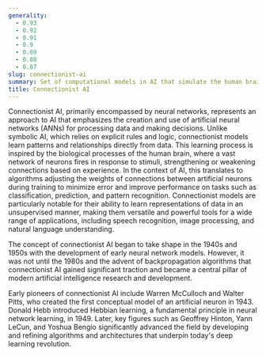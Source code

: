 ```yaml
---
generality:
  - 0.93
  - 0.92
  - 0.91
  - 0.9
  - 0.89
  - 0.88
  - 0.87
slug: connectionist-ai
summary: Set of computational models in AI that simulate the human brain's network of neurons to process information and learn from data.
title: Connectionist AI
---
```


Connectionist AI, primarily encompassed by neural networks, represents an approach to AI that emphasizes the creation and use of artificial neural networks (ANNs) for processing data and making decisions. Unlike symbolic AI, which relies on explicit rules and logic, connectionist models learn patterns and relationships directly from data. This learning process is inspired by the biological processes of the human brain, where a vast network of neurons fires in response to stimuli, strengthening or weakening connections based on experience. In the context of AI, this translates to algorithms adjusting the weights of connections between artificial neurons during training to minimize error and improve performance on tasks such as classification, prediction, and pattern recognition. Connectionist models are particularly notable for their ability to learn representations of data in an unsupervised manner, making them versatile and powerful tools for a wide range of applications, including speech recognition, image processing, and natural language understanding.

The concept of connectionist AI began to take shape in the 1940s and 1950s with the development of early neural network models. However, it was not until the 1980s and the advent of backpropagation algorithms that connectionist AI gained significant traction and became a central pillar of modern artificial intelligence research and development.

Early pioneers of connectionist AI include Warren McCulloch and Walter Pitts, who created the first conceptual model of an artificial neuron in 1943. Donald Hebb introduced Hebbian learning, a fundamental principle in neural network learning, in 1949. Later, key figures such as Geoffrey Hinton, Yann LeCun, and Yoshua Bengio significantly advanced the field by developing and refining algorithms and architectures that underpin today's deep learning revolution.
